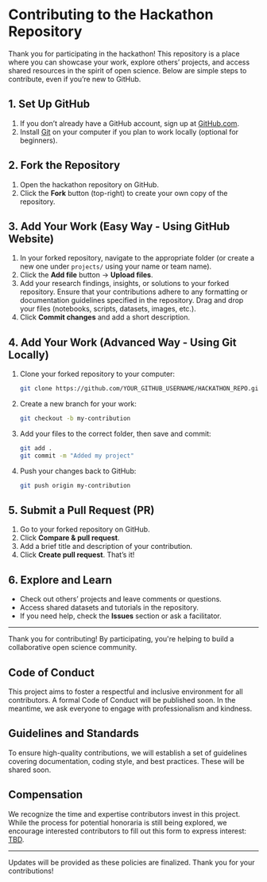 # Contributing to the Hackathon Repository

Thank you for participating in the hackathon! This repository is a place where you can showcase your work, explore others’ projects, and access shared resources in the spirit of open science. Below are simple steps to contribute, even if you’re new to GitHub.

## **1. Set Up GitHub**
1. If you don’t already have a GitHub account, sign up at [GitHub.com](https://github.com).
2. Install [Git](https://git-scm.com/downloads) on your computer if you plan to work locally (optional for beginners).

## **2. Fork the Repository**
1. Open the hackathon repository on GitHub.
2. Click the **Fork** button (top-right) to create your own copy of the repository.

## **3. Add Your Work (Easy Way - Using GitHub Website)**
1. In your forked repository, navigate to the appropriate folder (or create a new one under `projects/` using your name or team name).
2. Click the **Add file** button → **Upload files**.
3. Add your research findings, insights, or solutions to your forked repository. Ensure that your contributions adhere to any formatting or documentation guidelines specified in the repository. Drag and drop your files (notebooks, scripts, datasets, images, etc.). 
4. Click **Commit changes** and add a short description.

## **4. Add Your Work (Advanced Way - Using Git Locally)**
1. Clone your forked repository to your computer:
   ```bash
   git clone https://github.com/YOUR_GITHUB_USERNAME/HACKATHON_REPO.git
   ```
2. Create a new branch for your work:
   ```bash
   git checkout -b my-contribution
   ```
3. Add your files to the correct folder, then save and commit:
   ```bash
   git add .
   git commit -m "Added my project"
   ```
4. Push your changes back to GitHub:
   ```bash
   git push origin my-contribution
   ```

## **5. Submit a Pull Request (PR)**
1. Go to your forked repository on GitHub.
2. Click **Compare & pull request**.
3. Add a brief title and description of your contribution.
4. Click **Create pull request**. That’s it!

## **6. Explore and Learn**
- Check out others’ projects and leave comments or questions.
- Access shared datasets and tutorials in the repository.
- If you need help, check the **Issues** section or ask a facilitator.

---

Thank you for contributing! By participating, you're helping to build a collaborative open science community.

## Code of Conduct  

This project aims to foster a respectful and inclusive environment for all contributors. A formal Code of Conduct will be published soon. In the meantime, we ask everyone to engage with professionalism and kindness.  

## Guidelines and Standards  

To ensure high-quality contributions, we will establish a set of guidelines covering documentation, coding style, and best practices. These will be shared soon.  

## Compensation  

We recognize the time and expertise contributors invest in this project. While the process for potential honoraria is still being explored, we encourage interested contributors to fill out this form to express interest: [TBD](compensation-google-form).  

---  

Updates will be provided as these policies are finalized. Thank you for your contributions!  
